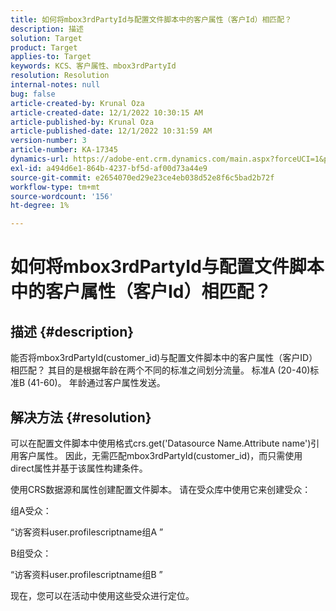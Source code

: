 ```yaml
---
title: 如何将mbox3rdPartyId与配置文件脚本中的客户属性（客户Id）相匹配？
description: 描述
solution: Target
product: Target
applies-to: Target
keywords: KCS、客户属性、mbox3rdPartyId
resolution: Resolution
internal-notes: null
bug: false
article-created-by: Krunal Oza
article-created-date: 12/1/2022 10:30:15 AM
article-published-by: Krunal Oza
article-published-date: 12/1/2022 10:31:59 AM
version-number: 3
article-number: KA-17345
dynamics-url: https://adobe-ent.crm.dynamics.com/main.aspx?forceUCI=1&pagetype=entityrecord&etn=knowledgearticle&id=b716a81f-6371-ed11-9561-6045bd006a22
exl-id: a494d6e1-864b-4237-bf5d-af00d73a44e9
source-git-commit: e2654070ed29e23ce4eb038d52e8f6c5bad2b72f
workflow-type: tm+mt
source-wordcount: '156'
ht-degree: 1%

---
```


# 如何将mbox3rdPartyId与配置文件脚本中的客户属性（客户Id）相匹配？

## 描述 {#description}

能否将mbox3rdPartyId(customer_id)与配置文件脚本中的客户属性（客户ID）相匹配？ 其目的是根据年龄在两个不同的标准之间划分流量。 标准A (20-40)标准B (41-60)。 年龄通过客户属性发送。

## 解决方法 {#resolution}


可以在配置文件脚本中使用格式crs.get(&#39;Datasource Name.Attribute name&#39;)引用客户属性。 因此，无需匹配mbox3rdPartyId(customer_id)，而只需使用direct属性并基于该属性构建条件。

使用CRS数据源和属性创建配置文件脚本。 请在受众库中使用它来创建受众：

组A受众：

“访客资料user.profilescriptname组A ”

B组受众：

“访客资料user.profilescriptname组B ”

现在，您可以在活动中使用这些受众进行定位。
